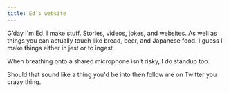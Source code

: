 ```yaml
---
title: Ed’s website
---
```


G’day I'm Ed. I make stuff. Stories, videos, jokes, and websites. As well as things you can actually touch like bread, beer, and Japanese food. I guess I make things either in jest or to ingest.

When breathing onto a shared microphone isn’t risky, I do standup too.

Should that sound like a thing you'd be into then follow me on Twitter you crazy thing.